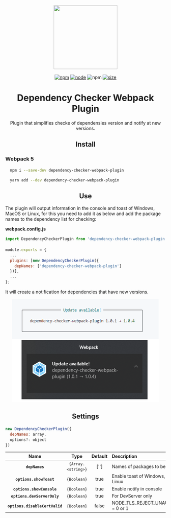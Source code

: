 <div align="center">
  <a href="https://github.com/webpack/webpack">
    <img width="200" height="200"
      src="https://webpack.js.org/assets/icon-square-big.svg">
  </a>

  [![npm][npm]][npm-url]
  [![node][node]][node-url]
  ![npm](https://img.shields.io/npm/dw/dependency-checker-webpack-plugin.svg)
  [![size][size]][size-url]

  <h1>Dependency Checker Webpack Plugin</h1>
  <p>Plugin that simplifies checke of dependensies version and notify at new versions.</p>
</div>

<h2 align="center">Install</h2>

<h3>Webpack 5</h3>

```bash
  npm i --save-dev dependency-checker-webpack-plugin
```

```bash
  yarn add --dev dependency-checker-webpack-plugin
```
<h2 align="center">Use</h2>

The plugin will output information in the console and toast of Windows, MacOS or Linux, for this you need to add it as below and add the package names to the dependency list for checking:

**webpack.config.js**

```js
import DependencyCheckerPlugin from 'dependency-checker-webpack-plugin';

module.exports = {
  ...
  plugins: [new DependencyCheckerPlugin({
    depNames: ['dependency-checker-webpack-plugin']
  })],
  ...
};
```
It will create a notification for dependencies that have new versions.
<div align="center">
  <img src='./demo.png' alt="Demo" />
</div>

<h2 align="center">Settings</h2>

```js
new DependencyCheckerPlugin({
  depNames: array,
  options?: object
})
```

|Name|Type|Default|Description
|:--:|:--:|:--:|:----------|
|**`depNames`**|`{Array.<string>}`|['']|Names of packages to be checked|
|**`options.showToast`**|`{Boolean}`|true|Enable toast of Windows, MacOS or Linux|
|**`options.showConsole`**|`{Boolean}`|true|Enable notify in console|
|**`options.devServerOnly`**|`{Boolean}`|true|For DevServer only|
|**`options.disableCertValid`**|`{Boolean}`|false|NODE_TLS_REJECT_UNAUTHORIZED = 0 or 1|

[npm]: https://img.shields.io/npm/v/dependency-checker-webpack-plugin.svg
[npm-url]: https://npmjs.com/package/dependency-checker-webpack-plugin
[node]: https://img.shields.io/node/v/dependency-checker-webpack-plugin.svg
[node-url]: https://nodejs.org
[size]: https://packagephobia.now.sh/badge?p=dependency-checker-webpack-plugin
[size-url]: https://packagephobia.now.sh/result?p=dependency-checker-webpack-plugin
